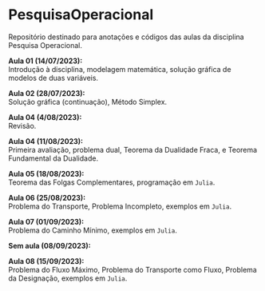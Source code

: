 # PesquisaOperacional
Repositório destinado para anotações e códigos das aulas da disciplina Pesquisa Operacional.

**Aula 01 (14/07/2023):**    
    Introdução à disciplina, modelagem matemática, solução gráfica de modelos de duas variáveis.

**Aula 02 (28/07/2023):**    
    Solução gráfica (continuação), Método Simplex.

**Aula 04 (4/08/2023):**    
    Revisão.

**Aula 04 (11/08/2023):**    
    Primeira avaliação, problema dual, Teorema da Dualidade Fraca, e Teorema Fundamental da Dualidade.

**Aula 05 (18/08/2023):**    
    Teorema das Folgas Complementares, programação em `Julia`.

**Aula 06 (25/08/2023):**    
    Problema do Transporte, Problema Incompleto, exemplos em `Julia`.

**Aula 07 (01/09/2023):**    
    Problema do Caminho Mínimo, exemplos em `Julia`.

**Sem aula (08/09/2023):**

**Aula 08 (15/09/2023):**    
    Problema do Fluxo Máximo, Problema do Transporte como Fluxo, Problema da Designação, exemplos em `Julia`.
